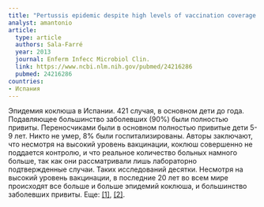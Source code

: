 ```yaml
---
title: "Pertussis epidemic despite high levels of vaccination coverage with acellular pertussis vaccine"
analyst: amantonio
article:
  type: article
  authors: Sala-Farré
  year: 2013
  journal: Enferm Infecc Microbiol Clin.
  link: https://www.ncbi.nlm.nih.gov/pubmed/24216286
  pubmed: 24216286
countries:
- Испания
---
```


Эпидемия коклюша в Испании. 421 случая, в основном дети до года. Подавляющее большинство заболевших (90%) были полностью привиты. Переносчиками были в основном полностью привитые дети 5-9 лет. Никто не умер, 8% были госпитализированы. Авторы заключают, что несмотря на высокий уровень вакцинации, коклюш совершенно не поддается контролю, и что реальное количество больных намного больше, так как они рассматривали лишь лабораторно подтвержденные случаи.
Таких исследований десятки. Несмотря на высокий уровень вакцинации, в последние 20 лет во всем мире происходят все больше и больше эпидемий коклюша, и большинство заболевших привиты. Еще: [[1]](http://europepmc.org/abstract/med/16805226), [[2]](https://www.ncbi.nlm.nih.gov/pubmed/17991391).
